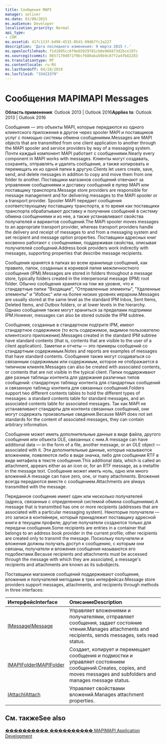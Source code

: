 ```yaml
---
title: Сообщения MAPI
manager: soliver
ms.date: 03/09/2015
ms.audience: Developer
localization_priority: Normal
api_type:
- COM
ms.assetid: 417c113f-bd98-4515-85d1-09db7fc3a227
description: 'Дата последнего изменения: 9 марта 2015 г.'
ms.openlocfilehash: f1d1895cc6f9e65929781cb0e966873d2bce197c
ms.sourcegitcommit: 8657170d071f9bcf680aba50b9c07f2a4fb82283
ms.translationtype: MT
ms.contentlocale: ru-RU
ms.lasthandoff: 04/28/2019
ms.locfileid: "33423379"
---
```

# <a name="mapi-messages"></a><span data-ttu-id="000e1-103">Сообщения MAPI</span><span class="sxs-lookup"><span data-stu-id="000e1-103">MAPI Messages</span></span>

  
  
<span data-ttu-id="000e1-104">**Область применения**: Outlook 2013 | Outlook 2016</span><span class="sxs-lookup"><span data-stu-id="000e1-104">**Applies to**: Outlook 2013 | Outlook 2016</span></span> 
  
<span data-ttu-id="000e1-105">Сообщения — это объекты MAPI, которые передаются из одного клиентского приложения в другое через spooler MAPI и поставщиков услуг с помощью системы обмена сообщениями.</span><span class="sxs-lookup"><span data-stu-id="000e1-105">Messages are MAPI objects that are transmitted from one client application to another through the MAPI spooler and service providers by way of a messaging system.</span></span> <span data-ttu-id="000e1-106">Почти каждый компонент MAPI работает с сообщениями.</span><span class="sxs-lookup"><span data-stu-id="000e1-106">Nearly every component in MAPI works with messages.</span></span> <span data-ttu-id="000e1-107">Клиенты могут создавать, сохранять, отправлять и удалять сообщения, а также копировать и перемещать их из одной папки в другую.</span><span class="sxs-lookup"><span data-stu-id="000e1-107">Clients let users create, save, send, and delete messages in addition to copy and move them from one folder to another.</span></span> <span data-ttu-id="000e1-108">Поставщики магазинов сообщений отвечают за управление сообщениями и доставку сообщений в пулер MAPI или поставщику транспорта.</span><span class="sxs-lookup"><span data-stu-id="000e1-108">Message store providers are responsible for message management and for delivering messages to the MAPI spooler or a transport provider.</span></span> <span data-ttu-id="000e1-109">Spooler MAPI передает сообщения соответствующему поставщику транспорта, в то время как поставщики транспорта обрабатывают доставку и получение сообщений в систему обмена сообщениями и из нее, а также устанавливают свойства получателей и вариантов сообщений.</span><span class="sxs-lookup"><span data-stu-id="000e1-109">The MAPI spooler moves messages to an appropriate transport provider, whereas transport providers handle the delivery and receipt of messages to and from a messaging system and set recipient and message option properties.</span></span> <span data-ttu-id="000e1-110">Поставщики адресных книг косвенно работают с сообщениями, поддерживая свойства, описывая получателей сообщений.</span><span class="sxs-lookup"><span data-stu-id="000e1-110">Address book providers work indirectly with messages, supporting properties that describe message recipients.</span></span>
  
<span data-ttu-id="000e1-111">Сообщения хранятся в папках во всем хранилище сообщений, как правило, папок, созданных в корневой папке межличностного сообщения (IPM).</span><span class="sxs-lookup"><span data-stu-id="000e1-111">Messages are stored in folders throughout a message store, typically folders created in the interpersonal message (IPM) root folder.</span></span> <span data-ttu-id="000e1-112">Обычно сообщения хранятся на том же уровне, что и стандартные папки "Входящие", "Отправленные элементы", "Удаленные элементы" и "Избокс" или на более низких уровнях иерархии.</span><span class="sxs-lookup"><span data-stu-id="000e1-112">Messages are usually stored at the same level as the standard IPM Inbox, Sent Items, Deleted Items, and Outbox folders, or at lower levels in the hierarchy.</span></span> <span data-ttu-id="000e1-113">Однако сообщения также могут храниться за пределами подтримки IPM.</span><span class="sxs-lookup"><span data-stu-id="000e1-113">However, messages can also be stored outside the IPM subtree.</span></span>
  
<span data-ttu-id="000e1-114">Сообщения, созданные в стандартном подтрите IPM, имеют стандартное содержимое (то есть содержимое, видимое пользователю клиентского приложения).</span><span class="sxs-lookup"><span data-stu-id="000e1-114">Messages created in the standard IPM subtree have standard contents (that is, contents that are visible to the user of a client application).</span></span> <span data-ttu-id="000e1-115">Заметки и отчеты — это примеры сообщений со стандартным содержимым.</span><span class="sxs-lookup"><span data-stu-id="000e1-115">Notes and reports are examples of messages that have standard contents.</span></span> <span data-ttu-id="000e1-116">Сообщения также могут создаваться со связанным содержимым или содержимым, которое не отображается в типичном клиенте.</span><span class="sxs-lookup"><span data-stu-id="000e1-116">Messages can also be created with associated contents, or contents that are not visible in the typical client.</span></span> <span data-ttu-id="000e1-117">Папки поддерживают две разные таблицы контента для удержания различных типов сообщений: стандартную таблицу контента для стандартных сообщений и связанную таблицу контента для связанных сообщений.</span><span class="sxs-lookup"><span data-stu-id="000e1-117">Folders support two different contents tables to hold the different types of messages: a standard contents table for standard messages, and an associated contents table for associated messages.</span></span> <span data-ttu-id="000e1-118">Так как MAPI не устанавливают стандарты для контента связанных сообщений, они могут содержать произвольные сведения.</span><span class="sxs-lookup"><span data-stu-id="000e1-118">Because MAPI does not set standards for the content of associated messages, they can contain arbitrary information.</span></span> 
  
<span data-ttu-id="000e1-119">Сообщение может иметь дополнительные данные в виде файла, другого сообщения или объекта OLE, связанных с ним.</span><span class="sxs-lookup"><span data-stu-id="000e1-119">A message can have additional data — in the form of a file, another message, or an OLE object — associated with it.</span></span> <span data-ttu-id="000e1-120">Эти дополнительные данные, которые называются вложением, появляются либо в виде значка, либо для сообщения RTF в виде метафила в тексте сообщения.</span><span class="sxs-lookup"><span data-stu-id="000e1-120">This additional data, which is called an attachment, appears either as an icon or, for an RTF message, as a metafile in the message text.</span></span> <span data-ttu-id="000e1-121">Сообщение может иметь ноль, одно или много вложений.</span><span class="sxs-lookup"><span data-stu-id="000e1-121">A message can have zero, one, or many attachments.</span></span> <span data-ttu-id="000e1-122">Вложения всегда передаются вместе с сообщением.</span><span class="sxs-lookup"><span data-stu-id="000e1-122">Attachments are always transmitted with the message.</span></span>
  
<span data-ttu-id="000e1-123">Переданное сообщение имеет один или несколько получателей (адреса, связанные с определенной системой обмена сообщениями).</span><span class="sxs-lookup"><span data-stu-id="000e1-123">A message that is transmitted has one or more recipients (addresses that are associated with a particular messaging system).</span></span> <span data-ttu-id="000e1-124">Некоторые получатели — это записи в контейнере, который принадлежит поставщику адресной книги в текущем профиле; другие получатели создаются только для передачи сообщения.</span><span class="sxs-lookup"><span data-stu-id="000e1-124">Some recipients are entries in a container that belongs to an address book provider in the current profile; other recipients are created only to transmit the message.</span></span> <span data-ttu-id="000e1-125">Поскольку получатели и вложения должны получать доступ к сообщению, с которым они связаны, получатели и вложения сообщения называются его подобектами.</span><span class="sxs-lookup"><span data-stu-id="000e1-125">Because recipients and attachments must be accessed through the message with which they are associated, a message's recipients and attachments are known as its subobjects.</span></span> 
  
<span data-ttu-id="000e1-126">Поставщики магазинов сообщений поддерживают сообщения, вложения и получателей методами в трех интерфейсах:</span><span class="sxs-lookup"><span data-stu-id="000e1-126">Message store providers support messages, attachments, and recipients through methods in three interfaces:</span></span> 
  
|<span data-ttu-id="000e1-127">**Интерфейс**</span><span class="sxs-lookup"><span data-stu-id="000e1-127">**Interface**</span></span>|<span data-ttu-id="000e1-128">**Описание**</span><span class="sxs-lookup"><span data-stu-id="000e1-128">**Description**</span></span>|
|:-----|:-----|
|[<span data-ttu-id="000e1-129">IMessage</span><span class="sxs-lookup"><span data-stu-id="000e1-129">IMessage</span></span>](imessageimapiprop.md) <br/> |<span data-ttu-id="000e1-130">Управляет вложениями и получателями, отправляет сообщения, задает состояние чтения.</span><span class="sxs-lookup"><span data-stu-id="000e1-130">Manages attachments and recipients, sends messages, sets read status.</span></span>  <br/> |
|[<span data-ttu-id="000e1-131">IMAPIFolder</span><span class="sxs-lookup"><span data-stu-id="000e1-131">IMAPIFolder</span></span>](imapifolderimapicontainer.md) <br/> |<span data-ttu-id="000e1-132">Создает, копирует и перемещает сообщения и подмостки и управляет состоянием сообщений.</span><span class="sxs-lookup"><span data-stu-id="000e1-132">Creates, copies, and moves messages and subfolders and manages message status.</span></span>  <br/> |
|[<span data-ttu-id="000e1-133">IAttach</span><span class="sxs-lookup"><span data-stu-id="000e1-133">IAttach</span></span>](iattachimapiprop.md) <br/> |<span data-ttu-id="000e1-134">Управляет свойствами вложений.</span><span class="sxs-lookup"><span data-stu-id="000e1-134">Manages attachment properties.</span></span>  <br/> |
   
## <a name="see-also"></a><span data-ttu-id="000e1-135">См. также</span><span class="sxs-lookup"><span data-stu-id="000e1-135">See also</span></span>



[<span data-ttu-id="000e1-136">���������� ���������� MAPI</span><span class="sxs-lookup"><span data-stu-id="000e1-136">MAPI Application Development</span></span>](mapi-application-development.md)

